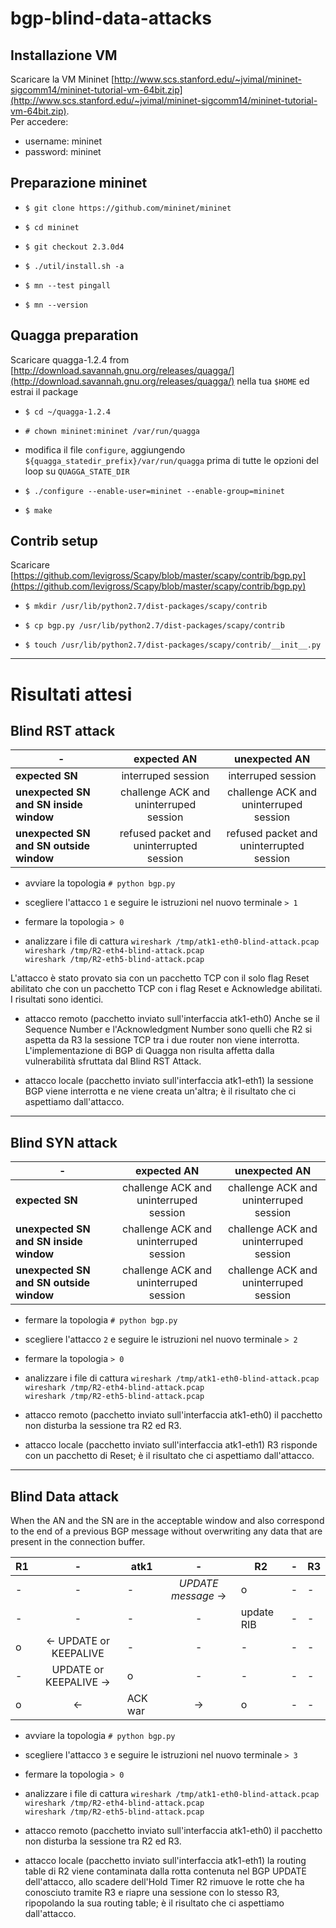 # bgp-blind-data-attacks

## Installazione VM

Scaricare la VM Mininet [http://www.scs.stanford.edu/~jvimal/mininet-sigcomm14/mininet-tutorial-vm-64bit.zip](http://www.scs.stanford.edu/~jvimal/mininet-sigcomm14/mininet-tutorial-vm-64bit.zip).  
Per accedere:

- username: mininet
- password: mininet

## Preparazione mininet

- `$ git clone https://github.com/mininet/mininet`

- `$ cd mininet`

- `$ git checkout 2.3.0d4`

- `$ ./util/install.sh -a`

- `$ mn --test pingall`

- `$ mn --version`

## Quagga preparation

Scaricare quagga-1.2.4 from [http://download.savannah.gnu.org/releases/quagga/](http://download.savannah.gnu.org/releases/quagga/) nella tua `$HOME` ed estrai il package

- `$ cd ~/quagga-1.2.4`

- `# chown mininet:mininet /var/run/quagga`

- modifica il file `configure`, aggiungendo `${quagga_statedir_prefix}/var/run/quagga` prima di tutte le opzioni del loop su `QUAGGA_STATE_DIR` 

- `$ ./configure --enable-user=mininet --enable-group=mininet`

- `$ make`

## Contrib setup

Scaricare [https://github.com/levigross/Scapy/blob/master/scapy/contrib/bgp.py](https://github.com/levigross/Scapy/blob/master/scapy/contrib/bgp.py)

- `$ mkdir /usr/lib/python2.7/dist-packages/scapy/contrib`

- `$ cp bgp.py /usr/lib/python2.7/dist-packages/scapy/contrib`

- `$ touch /usr/lib/python2.7/dist-packages/scapy/contrib/__init__.py`

---

# Risultati attesi

## Blind RST attack

|-|expected AN|unexpected AN|
|-|:-:|:-:|
|**expected SN**						|interruped session							|interruped session|
|**unexpected SN and SN inside window**	|challenge ACK and uninterruped session		|challenge ACK and uninterruped session|
|**unexpected SN and SN outside window**|refused packet and uninterrupted session	|refused packet and uninterrupted session|

- avviare la topologia
	`# python bgp.py`

- scegliere l'attacco `1` e seguire le istruzioni nel nuovo terminale
	`> 1`

- fermare la topologia
	`> 0`

- analizzare i file di cattura
	`wireshark /tmp/atk1-eth0-blind-attack.pcap`
	`wireshark /tmp/R2-eth4-blind-attack.pcap`  
	`wireshark /tmp/R2-eth5-blind-attack.pcap`

L'attacco è stato provato sia con un pacchetto TCP con il solo flag Reset abilitato che con un pacchetto TCP con i flag Reset e Acknowledge abilitati. I risultati sono identici.

- attacco remoto (pacchetto inviato sull'interfaccia atk1-eth0) Anche se il Sequence Number e l'Acknowledgment Number sono quelli che R2 si aspetta da R3 la sessione TCP tra i due router non viene interrotta.
L'implementazione di BGP di Quagga non risulta affetta dalla vulnerabilità sfruttata dal Blind RST Attack.

- attacco locale (pacchetto inviato sull'interfaccia atk1-eth1) la sessione BGP viene interrotta e ne viene creata un'altra; è il risultato che ci aspettiamo dall'attacco.

---

## Blind SYN attack

|-|expected AN|unexpected AN|
|-|:-:|:-:|
|**expected SN**						|challenge ACK and uninterruped session		|challenge ACK and uninterruped session|
|**unexpected SN and SN inside window**	|challenge ACK and uninterruped session		|challenge ACK and uninterruped session|
|**unexpected SN and SN outside window**|challenge ACK and uninterruped session		|challenge ACK and uninterruped session|

- fermare la topologia
	`# python bgp.py`

- scegliere l'attacco `2` e seguire le istruzioni nel nuovo terminale
	`> 2`

- fermare la topologia
	`> 0`

- analizzare i file di cattura
	`wireshark /tmp/atk1-eth0-blind-attack.pcap`
	`wireshark /tmp/R2-eth4-blind-attack.pcap`  
	`wireshark /tmp/R2-eth5-blind-attack.pcap`

- attacco remoto (pacchetto inviato sull'interfaccia atk1-eth0) il pacchetto non disturba la sessione tra R2 ed R3.

- attacco locale (pacchetto inviato sull'interfaccia atk1-eth1) R3 risponde con un pacchetto di Reset; è il risultato che ci aspettiamo dall'attacco.

---

## Blind Data attack

When the AN and the SN are in the acceptable window and also correspond to the end of a previous BGP message without overwriting any data that are present in the connection buffer.

|R1|-|atk1|-|R2|-|R3|
|-|:-:|-|:-:|-|:-:|-|
|-|-|-|_UPDATE message_ -&gt;|o|-|-|
|-|-|-|-|update RIB|-|-|
|o|&lt;- UPDATE or KEEPALIVE|-|-|-|-|-|
|-|UPDATE or KEEPALIVE -&gt;|o|-|-|-|-|
|o|&lt;- | ACK war | -&gt;|o|-|-|

- avviare la topologia
	`# python bgp.py`

- scegliere l'attacco `3` e seguire le istruzioni nel nuovo terminale
	`> 3`

- fermare la topologia
	`> 0`

- analizzare i file di cattura
	`wireshark /tmp/atk1-eth0-blind-attack.pcap`
	`wireshark /tmp/R2-eth4-blind-attack.pcap`  
	`wireshark /tmp/R2-eth5-blind-attack.pcap`

- attacco remoto (pacchetto inviato sull'interfaccia atk1-eth0) il pacchetto non disturba la sessione tra R2 ed R3.

- attacco locale (pacchetto inviato sull'interfaccia atk1-eth1) la routing table di R2 viene contaminata dalla rotta contenuta nel BGP UPDATE dell'attacco, allo scadere dell'Hold Timer R2 rimuove le rotte che ha conosciuto tramite R3 e riapre una sessione con lo stesso R3, ripopolando la sua routing table; è il risultato che ci aspettiamo dall'attacco.
